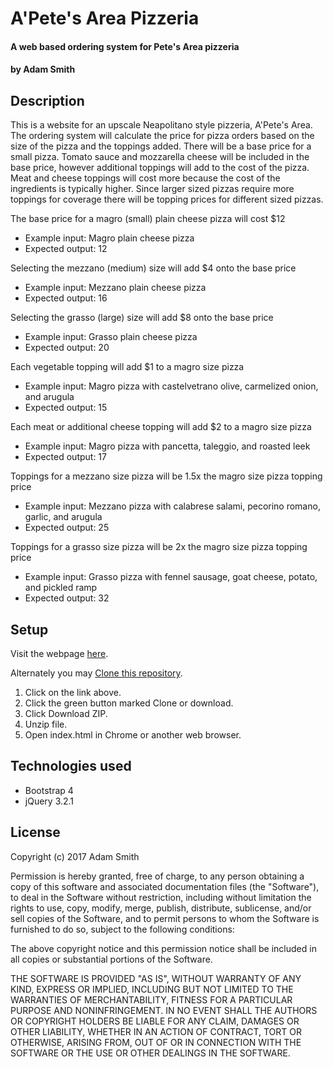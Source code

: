 # A'Pete's Area Pizzeria

#### A web based ordering system for Pete's Area pizzeria

#### by Adam Smith

## Description

This is a website for an upscale Neapolitano style pizzeria, A'Pete's Area. The ordering system will calculate the price for pizza orders based on the size of the pizza and the toppings added. There will be a base price for a small pizza. Tomato sauce and mozzarella cheese will be included in the base price, however additional toppings will add to the cost of the pizza. Meat and cheese toppings will cost more because the cost of the ingredients is typically higher. Since larger sized pizzas require more toppings for coverage there will be topping prices for different sized pizzas.

The base price for a magro (small) plain cheese pizza will cost $12
  * Example input: Magro plain cheese pizza
  * Expected output: 12

Selecting the mezzano (medium) size will add $4 onto the base price
  * Example input: Mezzano plain cheese pizza
  * Expected output: 16

Selecting the grasso (large) size will add $8 onto the base price
  * Example input: Grasso plain cheese pizza
  * Expected output: 20

Each vegetable topping will add $1 to a magro size pizza
  * Example input: Magro pizza with castelvetrano olive, carmelized onion, and arugula
  * Expected output: 15

Each meat or additional cheese topping will add $2 to a magro size pizza
  * Example input: Magro pizza with pancetta, taleggio, and roasted leek
  * Expected output: 17

Toppings for a mezzano size pizza will be 1.5x the magro size pizza topping price
  * Example input: Mezzano pizza with calabrese salami, pecorino romano, garlic, and arugula
  * Expected output: 25

Toppings for a grasso size pizza will be 2x the magro size pizza topping price
  * Example input: Grasso pizza with fennel sausage, goat cheese, potato, and pickled ramp
  * Expected output: 32

## Setup

Visit the webpage [here](https://alspdx.github.io/apetes-area/).

Alternately you may [Clone this repository](https://github.com/alspdx/apetes-area).

1. Click on the link above.
2. Click the green button marked Clone or download.
3. Click Download ZIP.
4. Unzip file.
5. Open index.html in Chrome or another web browser.

## Technologies used

* Bootstrap 4
* jQuery 3.2.1

## License

Copyright (c) 2017 Adam Smith

Permission is hereby granted, free of charge, to any person obtaining a copy
of this software and associated documentation files (the "Software"), to deal
in the Software without restriction, including without limitation the rights
to use, copy, modify, merge, publish, distribute, sublicense, and/or sell
copies of the Software, and to permit persons to whom the Software is
furnished to do so, subject to the following conditions:

The above copyright notice and this permission notice shall be included in
all copies or substantial portions of the Software.

THE SOFTWARE IS PROVIDED "AS IS", WITHOUT WARRANTY OF ANY KIND, EXPRESS OR
IMPLIED, INCLUDING BUT NOT LIMITED TO THE WARRANTIES OF MERCHANTABILITY,
FITNESS FOR A PARTICULAR PURPOSE AND NONINFRINGEMENT. IN NO EVENT SHALL THE
AUTHORS OR COPYRIGHT HOLDERS BE LIABLE FOR ANY CLAIM, DAMAGES OR OTHER
LIABILITY, WHETHER IN AN ACTION OF CONTRACT, TORT OR OTHERWISE, ARISING FROM,
OUT OF OR IN CONNECTION WITH THE SOFTWARE OR THE USE OR OTHER DEALINGS IN
THE SOFTWARE.
